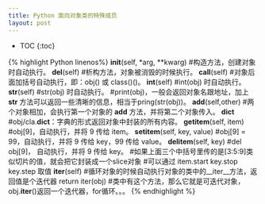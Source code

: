 ```yaml
---
title: Python 面向对象类的特殊成员
layout: post
---
```


* TOC
{:toc}

{% highlight Python linenos%}
__init__(self, *arg, **kwarg)     #构造方法，创建对象时自动执行。
__del__(self)                     #析构方法，对象被消毁的时候执行。
__call__(self)                    #对象后面加括号自动执行，即：obj()  或  class()()。
__int__(self)                     #int(obj) 时自动执行。
__str__(self)                     #str(obj) 时自动执行。
                                  #print(obj)，一般会返回对象名跟地址，加上 __str__ 方法可以返回一些清晰的信息，相当于pring(str(obj))。
__add__(self,other)               #两个对象相加，会执行第一个对象的 __add__ 方法，并将第二个对象传入。
__dict__                          #obj/cla.__dict__：字典的形式返回对象中封装的所有内容。
__getitem__(self, item)           #obj[9]，自动执行，并将 9 传给 item。
__setitem__(self, key, value)     #obj[9] = 99，自动执行，并将 9 传给 key，99 传给 value。
__delitem__(self, key)            #del obj[9]， 自动执行，并将 9 传给 key。
#如果上面三个中括号里传的是[3:5:9]类似切片的值，就会把它封装成一个slice对象
#可以通过 item.start   key.stop   key.step  取值
__iter__(self)                          #循环对象的时候自动执行对象的类中的__iter__方法，返回值是个迭代器 return iter(obj)
#类中有这个方法，那么它就是可迭代对象，obj.__iter__()返回一个迭代器，for循环。。。
{% endhighlight %}